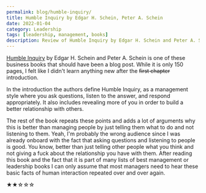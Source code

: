 ```yaml
---
permalink: blog/humble-inquiry/
title: Humble Inquiry by Edgar H. Schein, Peter A. Schein
date: 2022-01-04
category: Leadership
tags: [leadership, management, books]
description: Review of Humble Inquiry by Edgar H. Schein and Peter A. Schein.
---
```


[Humble Inquiry](https://bkconnection.com/books/title/Humble-Inquiry-Second-Edition) by Edgar H. Schein and Peter A. Schein is one of these business books that should have been a blog post. While it is only 150 pages, I felt like I didn't learn anything new after the <strike>first chapter</strike> introduction.

In the introduction the authors define Humble Inquiry, as a management style where you ask questions, listen to the answer, and respond appropriately. It also includes revealing more of you in order to build a better relationship with others.

The rest of the book repeats these points and adds a lot of arguments why this is better than managing people by just telling them what to do and not listening to them. Yeah, I'm probably the wrong audience since I was already onboard with the fact that asking questions and listening to people is good. You know, better than just telling other people what you think and not giving a fuck about the relationship you have with them. After reading this book and the fact that it is part of many lists of best management or leadership books I can only assume that most managers need to hear these basic facts of human interaction repeated over and over again. 

★★☆☆☆ 